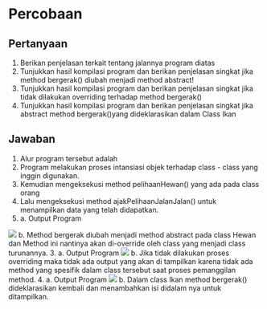 # Percobaan
## Pertanyaan
1. Berikan penjelasan terkait tentang jalannya program diatas
2. Tunjukkan hasil kompilasi program dan berikan penjelasan singkat jika method
bergerak() diubah menjadi method abstract!
3. Tunjukkan hasil kompilasi program dan berikan penjelasan singkat jika tidak dilakukan
overriding terhadap method bergerak()
4. Tunjukkan hasil kompilasi program dan berikan penjelasan singkat jika abstract method
bergerak()yang dideklarasikan dalam Class Ikan 

## Jawaban
1. Alur program tersebut adalah  
  1. Program melakukan proses intansiasi objek terhadap class - class yang inggin digunakan.
  2. Kemudian mengeksekusi method pelihaanHewan() yang ada pada class orang
  3. Lalu mengeksekusi method ajakPelihaanJalanJalan() untuk menampilkan data yang telah didapatkan.  
2. a. Output Program
<img src="img/o1.png" /> 
   b. Method bergerak diubah menjadi method abstract pada class Hewan dan Method ini nantinya akan di-override oleh class yang menjadi class turunannya.
3. a. Output Program
<img src="img/o1.png" /> 
   b. Jika tidak dilakukan proses overriding maka tidak ada output yang akan di tampilkan karena tidak ada method yang spesifik dalam class tersebut saat proses pemanggilan method.
4. a. Output Program
<img src="img/o1.png" /> 
   b. Dalam class Ikan method bergerak() dideklarasikan kembali dan menambahkan isi didalam nya untuk ditampilkan. 
